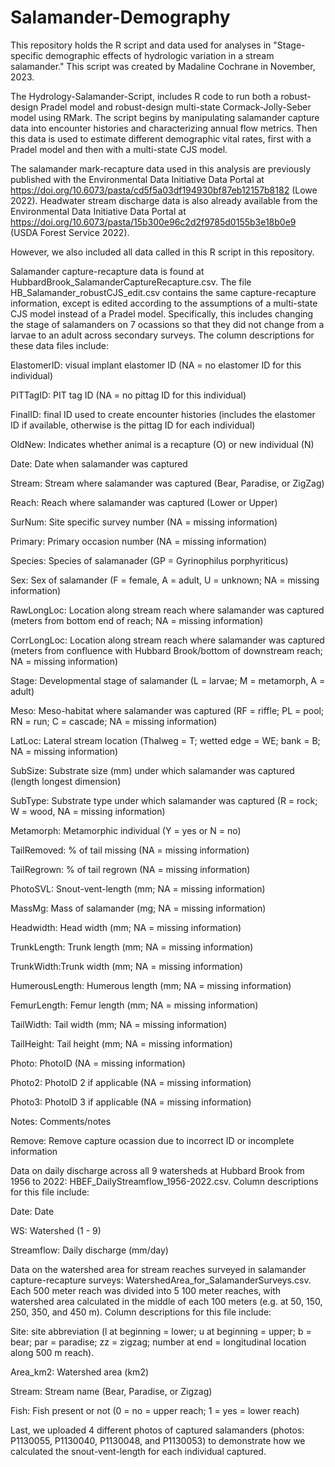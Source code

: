 # Salamander-Demography
This repository holds the R script and data used for analyses in "Stage-specific demographic effects of hydrologic variation in a stream salamander." This script was created by Madaline Cochrane in November, 2023. 

The Hydrology-Salamander-Script, includes R code to run both a robust-design Pradel model and robust-design multi-state Cormack-Jolly-Seber model using RMark. The script begins by manipulating salamander capture data into encounter histories and characterizing annual flow metrics. Then this data is used to estimate different demographic vital rates, first with a Pradel model and then with a multi-state CJS model.

The salamander mark-recapture data used in this analysis are previously published with the Environmental Data Initiative Data Portal at https://doi.org/10.6073/pasta/cd5f5a03df194930bf87eb12157b8182 (Lowe 2022). Headwater stream discharge data is also already available from the Environmental Data Initiative Data Portal at https://doi.org/10.6073/pasta/15b300e96c2d2f9785d0155b3e18b0e9 (USDA Forest Service 2022). 

However, we also included all data called in this R script in this repository. 

Salamander capture-recapture data is found at HubbardBrook_SalamanderCaptureRecapture.csv. The file HB_Salamander_robustCJS_edit.csv contains the same capture-recapture information, except  is edited according to the assumptions of a multi-state CJS model instead of a Pradel model. Specifically, this includes changing the stage of salamanders on 7 ocassions so that they did not change from a larvae to an adult across secondary surveys. The column descriptions for these data files include: 

ElastomerID: visual implant elastomer ID (NA = no elastomer ID for this individual)

PITTagID: PIT tag ID (NA = no pittag ID for this individual)

FinalID: final ID used to create encounter histories (includes the elastomer ID if available, otherwise is the pittag ID for each individual)

OldNew: Indicates whether animal is a recapture (O) or new individual (N)

Date: Date when salamander was captured

Stream: Stream where salamander was captured (Bear, Paradise, or ZigZag)

Reach: Reach where salamander was captured (Lower or Upper)

SurNum: Site specific survey number (NA = missing information)

Primary: Primary occasion number (NA = missing information)

Species: Species of salamanader (GP = Gyrinophilus porphyriticus)

Sex: Sex of salamander (F = female, A = adult, U = unknown; NA = missing information)

RawLongLoc: Location along stream reach where salamander was captured (meters from bottom end of reach; NA = missing information)

CorrLongLoc: Location along stream reach where salamander was captured (meters from confluence with Hubbard Brook/bottom of downstream reach; NA = missing information)

Stage: Developmental stage of salamander (L = larvae; M = metamorph, A = adult)

Meso: Meso-habitat where salamander was captured (RF = riffle; PL = pool; RN = run; C = cascade; NA = missing information)

LatLoc: Lateral stream location (Thalweg = T; wetted edge = WE; bank = B; NA = missing information)

SubSize: Substrate size (mm) under which salamander was captured (length longest dimension)

SubType: Substrate type under which salamander was captured (R = rock; W = wood, NA = missing information)

Metamorph: Metamorphic individual (Y = yes or N = no)

TailRemoved: % of tail missing (NA = missing information)

TailRegrown: % of tail regrown (NA = missing information)

PhotoSVL: Snout-vent-length (mm; NA = missing information)

MassMg: Mass of salamander (mg; NA = missing information)

Headwidth: Head width (mm; NA = missing information)

TrunkLength: Trunk length (mm; NA = missing information)

TrunkWidth:Trunk width (mm; NA = missing information)

HumerousLength: Humerous length (mm; NA = missing information)

FemurLength: Femur length (mm; NA = missing information)

TailWidth: Tail width (mm; NA = missing information)

TailHeight: Tail height (mm; NA = missing information)

Photo: PhotoID (NA = missing information)

Photo2: PhotoID 2 if applicable (NA = missing information)

Photo3: PhotoID 3 if applicable (NA = missing information)

Notes: Comments/notes

Remove: Remove capture ocassion due to incorrect ID or incomplete information



Data on daily discharge across all 9 watersheds at Hubbard Brook from 1956 to 2022: HBEF_DailyStreamflow_1956-2022.csv. Column descriptions for this file include: 

Date: Date

WS: Watershed (1 - 9)

Streamflow: Daily discharge (mm/day)



Data on the watershed area for stream reaches surveyed in salamander capture-recapture surveys: WatershedArea_for_SalamanderSurveys.csv. Each 500 meter reach was divided into 5 100 meter reaches, with watershed area calculated in the middle of each 100 meters (e.g. at 50, 150, 250, 350, and 450 m). Column descriptions for this file include: 

Site: site abbreviation (l at beginning = lower; u at beginning = upper; b = bear; par = paradise; zz = zigzag; number at end = longitudinal location along 500 m reach). 

Area_km2: Watershed area (km2)

Stream: Stream name (Bear, Paradise, or Zigzag)

Fish: Fish present or not (0 = no = upper reach; 1 = yes = lower reach)


Last, we uploaded 4 different photos of captured salamanders (photos: P1130055, P1130040, P1130048, and P1130053) to demonstrate how we calculated the snout-vent-length for each individual captured. 

